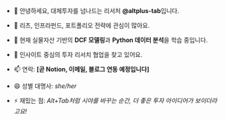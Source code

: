 - 🦁 안녕하세요, 대체투자를 넘나드는 리서처 **@altplus-tab**입니다.

- 👀 리츠, 인프라펀드, 포트폴리오 전략에 관심이 많아요.

- 🌷 현재 실물자산 기반의 **DCF 모델링**과 **Python 데이터 분석**을 학습 중입니다.

- 💖 인사이트 중심의 투자 리서치 협업을 찾고 있어요.

- 📫 연락: **[곧 Notion, 이메일, 블로그 연동 예정입니다]**

- 😄 성별 대명사: *she/her*

- ⚡ 재밌는 점: *Alt+Tab처럼 시야를 바꾸는 순간, 더 좋은 투자 아이디어가 보이더라고요!*


<!---
altplus-tab/altplus-tab is a ✨ special ✨ repository because its `README.md` (this file) appears on your GitHub profile.
You can click the Preview link to take a look at your changes.
--->
